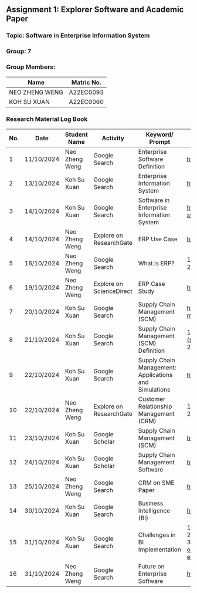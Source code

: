 ## Assignment 1: Explorer Software and Academic Paper

<h3>Topic: Software in Enterprise Information System</h3>

<h3>Group: 7</h3>

<h3>Group Members:</h3>

| Name | Matric No.|
| --- | --- |
| NEO ZHENG WENG | A22EC0093 |
| KOH SU XUAN | A22EC0060 |

### Research Material Log Book

| No. | Date | Student Name | Activity | Keyword/ Prompt | Result |
| --- | --- | --- | --- | --- | --- |
| 1 | 11/10/2024 | Neo Zheng Weng | Google Search | Enterprise Software Definition | https://aws.amazon.com/what-is/enterprise-software/ |
| 2 | 13/10/2024 | Koh Su Xuan | Google Search | Enterprise Information System | https://www.sciencedirect.com/topics/computer-science/enterprise-information-system |
| 3 | 14/10/2024 | Koh Su Xuan | Google Search | Software in Enterprise Information System | https://ischoolonline.berkeley.edu/blog/what-is-information-systems/#:~:text=Software%20is%20another%20component%20of,storage%2C%20and%20processing%20of%20information. |
| 4 | 14/10/2024 | Neo Zheng Weng | Explore on ResearchGate | ERP Use Case | https://www.researchgate.net/publication/275539012_Enterprise_Resource_Planning_ERP_System_Implementation_A_Case_for_User_Participation |
| 5 | 16/10/2024 | Neo Zheng Weng | Google Search | What is ERP? | 1. https://www.ibm.com/topics/enterprise-resource-planning<br>2. https://www.sap.com/products/erp/what-is-erp.html |
| 6 | 19/10/2024 | Neo Zheng Weng | Explore on ScienceDirect | ERP Case Study | https://www.sciencedirect.com/science/article/pii/S2351978920300093|
| 7 | 20/10/2024 | Koh Su Xuan | Google Search | Supply Chain Management (SCM) | https://www.sap.com/products/scm/what-is-supply-chain-management.html#:~:text=Supply%20chain%20management%20includes%20all,%2C%20productivity%2C%20and%20customer%20satisfaction. |
| 8 | 21/10/2024 | Koh Su Xuan | Google Search | Supply Chain Management (SCM) Definition | 1. https://books.google.com.my/books?hl=en&lr=&id=zO2dDwAAQBAJ&oi=fnd&pg=PA3&dq=supply+chain+management+(scm)+definition&ots=o1ztMe_0X3&sig=p4P6GCLZriIwoznbwrCIDr8kLG0#v=onepage&q=supply%20chain%20management%20(scm)%20definition&f=false<br>2. https://onlinelibrary.wiley.com/doi/10.1002/j.2158-1592.2001.tb00001.x |
| 9 | 22/10/2024 | Koh Su Xuan | Google Search | Supply Chain Management: Applications and Simulations | https://www.intechopen.com/chapters/17671 |
| 10 | 22/10/2024 | Neo Zheng Weng | Explore on ResearchGate | Customer Relationship Management (CRM) | 1. https://www.researchgate.net/publication/282555252_Effect_of_Customer_Relationship_Management_on_Customer_Satisfaction<br>2.https://www.researchgate.net/publication/355737003_Evaluating_Customer_Relationship_Management_CRM_as_a_Business_Knowledge_and_Intelligence_Management_Tool |
| 11 | 23/10/2024 | Koh Su Xuan | Google Scholar | Supply Chain Management (SCM) | https://www.sciencedirect.com/science/article/abs/pii/S0969701202000072 |
| 12 | 24/10/2024 | Koh Su Xuan | Google Scholar | Supply Chain Management Software | https://www.sciencedirect.com/science/article/abs/pii/S0360835219305856 |
| 13 | 25/10/2024 | Neo Zheng Weng | Google Search | CRM on SME Paper | https://www.researchgate.net/publication/247230487_Customer_Relationship_Management_in_Small-Medium_Enterprises_The_Case_of_Turkish_Tourism_Industry |
| 14 | 30/10/2024 | Koh Su Xuan | Google Search | Business Intelligence (BI) | https://www.researchgate.net/publication/284679162_Business_Intelligence_and_Analytics_From_Big_Data_to_Big_Impact |
| 15 | 31/10/2024 | Koh Su Xuan | Google Search | Challenges in BI Implementation | 1. https://www.velvetech.com/blog/bi-challenges/ <br> 2. https://www.mdpi.com/2076-3387/14/7/138 <br> 3. https://www.researchgate.net/profile/Manikandan-Sridharan/publication/379573149_Factors_driving_business_intelligence_adoption_an_extended_technology-organization-environment_framework/links/660fa241b839e05a20bd9a95/Factors-driving-business-intelligence-adoption-an-extended-technology-organization-environment-framework.pdf |
| 16 | 31/10/2024 | Neo Zheng Weng | Google Search | Future on Enterprise Software | https://link.springer.com/article/10.1007/s12599-023-00839-2 |
